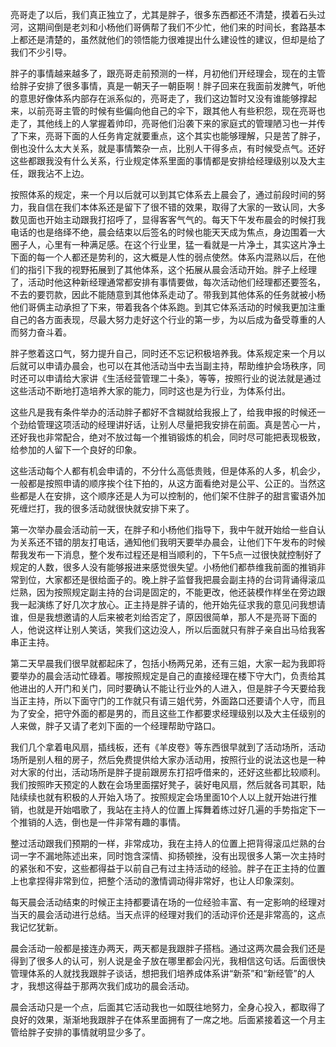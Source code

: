 亮哥走了以后，我们真正独立了，尤其是胖子，很多东西都还不清楚，摸着石头过河，这期间倒是老刘和小杨他们哥俩帮了我们不少忙，他们来的时间长，套路基本上都还是清楚的，虽然就他们的领悟能力很难提出什么建设性的建议，但却是给了我们不少引导。

胖子的事情越来越多了，跟亮哥走前预测的一样，月初他们开经理会，现在的主管给胖子安排了很多事情，真是一朝天子一朝臣啊！胖子回来在我面前发脾气，听他的意思好像体系内部存在派系似的，亮哥走了，我们这边暂时又没有谁能够撑起来，以前亮哥主管的时候有些偏向他自己的伞下，跟其他人有些积怨，现在亮哥也走了，其他线上的人掌握着帅印，亮哥他们沿袭下来的家庭式的管理陋习也一并传了下来，亮哥下面的人任务肯定就要重点，这个其实也能够理解，只是苦了胖子，倒也没什么太大关系，就是事情繁杂一点，比别人干得多点，有时候受点气。还好这些都跟我没有什么关系，行业规定体系里面的事情都是安排给经理级别以及大主任，跟我沾不上边。

按照体系的规定，来一个月以后就可以到其它体系去上晨会了，通过前段时间的努力，我自信在我们本体系还是留下了很不错的效果，取得了大家的一致认同，大多数见面也开始主动跟我打招呼了，显得客客气气的。每天下午发布晨会的时候打我电话的也是络绎不绝，晨会结束以后签名的时候也能天天成为焦点，身边围着一大圈子人，心里有一种满足感。在这个行业里，猛一看就是一片净土，其实这片净土下面的每一个人都还是势利的，这大概是人性的弱点使然。体系内混熟以后，在他们的指引下我的视野拓展到了其他体系，这个拓展从晨会活动开始。胖子上经理了，活动时他这种新经理通常都安排有事情要做，每次活动他们经理都还要签名，不去的要罚款，因此不能随意到其他体系走动了。带我到其他体系的任务就被小杨他们哥俩主动承担了下来，带着我各个体系跑。到其它体系活动的时候我更加注重自己的各方面表现，尽最大努力走好这个行业的第一步，为以后成为备受尊重的人而努力奋斗着。

胖子憋着这口气，努力提升自己，同时还不忘记积极培养我。体系规定来一个月以后就可以申请办晨会，也可以在其他活动当中去当副主持，帮助维护会场秩序，同时还可以申请给大家讲《生活经营管理二十条》，等等，按照行业的说法就是通过这些活动不断地打造培养大家的能力，同时这也是为行业，为体系付出。

这些凡是我有条件举办的活动胖子都好不含糊就给我报上了，给我申报的时候还一个劲给管理这项活动的经理讲好话，让别人尽量把我安排在前面。真是苦心一片，还好我也非常配合，绝对不放过每一个推销锻炼的机会，同时尽可能把表现极致，给参加的人留下一个良好的印象。

这些活动每个人都有机会申请的，不分什么高低贵贱，但是体系的人多，机会少，一般都是按照申请的顺序挨个往下拍的，从这方面看绝对是公平、公正的。当然这些都是人在安排，这个顺序还是人为可以控制的，他们架不住胖子的甜言蜜语外加死缠烂打，我的很多活动就很快就安排下来了。

第一次举办晨会活动前一天，在胖子和小杨他们指导下，我中午就开始给一些自认为关系还不错的朋友打电话，通知他们我明天要举办晨会，让他们下午发布的时候帮我发布一下消息，整个发布过程还是相当顺利的，下午5点一过很快就控制好了规定的人数，很多人没有能够报进来感觉很失望。小杨他们都恭维我前面的推销非常到位，大家都还是很给面子的。晚上胖子监督我把晨会副主持的台词背诵得滚瓜烂熟，因为按照规定副主持的台词是固定的，不能更改，他还装模作样坐在旁边跟我一起演练了好几次才放心。正主持是胖子请的，他开始先征求我的意见问我想请谁，但是我想邀请的人后来被老刘给否定了，原因很简单，那人不是亮哥下面的人，他说这样让别人笑话，笑我们这边没人，所以后面就只有胖子亲自出马给我客串正主持。

第二天早晨我们很早就都起床了，包括小杨两兄弟，还有三姐，大家一起为我即将要举办的晨会活动忙碌着。哪按照规定是自己的直接经理在楼下守大门，负责给其他进出的人开门和关门，同时要确认不能让行业外的人进入，但是胖子今天要给我当正主持，所以下面守门的工作就只有请三姐代劳，外面路口还要请个人守，而且为了安全，把守外面的都是男的，而且这些工作都要求经理级别以及大主任级别的人来做，胖子又请了老刘下面的一个经理帮助守路口。

我们几个拿着电风扇，插线板，还有《羊皮卷》等东西很早就到了活动场所，活动场所是别人租的房子，然后免费提供给大家办活动用，按照行业的说法这也是一种对大家的付出，活动场所是胖子提前跟房东打招呼借来的，还好这些都比较顺利。我们按照昨天预定的人数在会场里面摆好凳子，装好电风扇，然后就各司其职，陆陆续续也就有积极的人开始入场了。按照规定会场里面10个人以上就开始进行推销，也就是开始唱歌了，我站在主持人的位置上挥舞着练过好几遍的手势指定下一个推销的人选，倒也是一件非常有趣的事情。

整过活动跟我们预期的一样，非常成功，我在主持人的位置上把背得滚瓜烂熟的台词一字不漏地陈述出来，同时饱含深情、抑扬顿挫，没有出现很多人第一次主持时的紧张和不安，这些都得益于以前自己有过主持活动的经验。胖子在正主持的位置上也拿捏得非常到位，把整个活动的激情调动得非常好，也让人印象深刻。

每天晨会活动结束的时候正主持都要请在场的一位经验丰富、有一定影响的经理对当天的晨会活动进行总结。当天点评的经理对我们的活动评价还是非常高的，这点我记忆犹新。

晨会活动一般都是接连办两天，两天都是我跟胖子搭档。通过这两次晨会我们还是得到了很多人的认可，别人说是金子放在哪里都会闪光，我相信这句话。后面很快管理体系的人就找我跟胖子谈话，想把我们培养成体系讲“新茶”和“新经管”的人才，我想这得益于那两次我们成功的晨会活动。

晨会活动只是一个点，后面其它活动我也一如既往地努力，全身心投入，都取得了良好的效果，渐渐地我跟胖子在体系里面拥有了一席之地。后面紧接着这一个月主管给胖子安排的事情就明显少多了。
